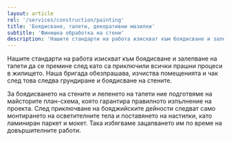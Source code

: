 ```yaml
---
layout: article
rel: '/services/construction/painting'
title: 'Боядисване, тапети, декоративни мазилки'
subtitle: 'Финишна обработка на стени'
description: 'Нашите стандарти на работа изискват към боядисване и залепване на тапети да се премине чак след като са приключили всички прашни процеси в жилището.'
---
```

Нашите стандарти на работа изискват към боядисване и залепване на тапети да се премине  след като са приключили всички прашни процеси в жилището. Наша бригада обезпрашава, изчиства помещенията и чак след това следва грундиране и боядисване на стените. 

За боядисването на стените и лепенето на тапети ние подготвяме на майсторите план-схема, която гарантира правилното изпълнение на проекта. След приключване на бояджийските дейности следват само монтирането на осветителните тела и поставянето на настилки, като ламиниран паркет и мокет. Така избягваме зацапването им по време на довършителните работи.